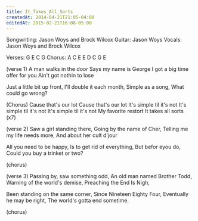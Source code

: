 ```yaml
---
title: It_Takes_All_Sorts
createdAt: 2014-04-21T21:05-04:00
editedAt: 2015-02-21T16:08-05:00
---
```


Songwriting: Jason Woys and Brock Wilcox
Guitar: Jason Woys
Vocals: Jason Woys and Brock Wilcox

Verses: G E C G
Chorus: A C E E D C G E

(verse 1)
A man walks in the door
Says my name is George
I got a big time offer for you
Ain't got nothin to lose

Just a little bit up front,
I'll double it each month,
Simple as a song,
What could go wrong?

(Chorus)
Cause that's our lot
Cause that's our lot
It's simple til it's not
It's simple til it's not
It's simple til it's not
My favorite restort
It takes all sorts (x7)

(verse 2)
Saw a girl standing there,
Going by the name of Cher,
Telling me my life needs more,
And about her cult d'jour

All you need to be happy,
Is to get rid of everything,
But befor eyou do,
Could you buy a trinket or two?

(chorus)

(verse 3)
Passing by, saw something odd,
An old man named Brother Todd,
Warning of the world's demise,
Preaching the End Is Nigh,

Been standing on the same corner,
Since Nineteen Eighty Four,
Eventually he may be right,
The world's gotta end sometime.

(chorus)

